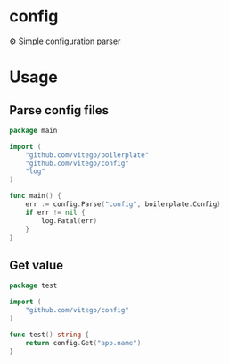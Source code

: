 # config
⚙️ Simple configuration parser

# Usage

## Parse config files
```go
package main

import (
	"github.com/vitego/boilerplate"
	"github.com/vitego/config"
	"log"
)

func main() {
	err := config.Parse("config", boilerplate.Config)
	if err != nil {
		log.Fatal(err)
	}
}
```

## Get value
```go
package test

import (
	"github.com/vitego/config"
)

func test() string {
	return config.Get("app.name")
}
```
